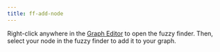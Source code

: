 ```yaml
---
title: ff-add-node
---
```


Right-click anywhere in the [Graph Editor](../../vs-interface-overview.md#the-graph-editor) to open the fuzzy finder.
Then, select your node in the fuzzy finder to add it to your graph. 